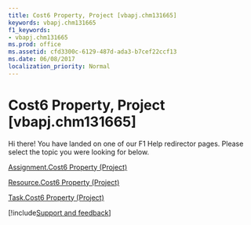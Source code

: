 ```yaml
---
title: Cost6 Property, Project [vbapj.chm131665]
keywords: vbapj.chm131665
f1_keywords:
- vbapj.chm131665
ms.prod: office
ms.assetid: cfd3300c-6129-487d-ada3-b7cef22ccf13
ms.date: 06/08/2017
localization_priority: Normal
---
```



# Cost6 Property, Project [vbapj.chm131665]

Hi there! You have landed on one of our F1 Help redirector pages. Please select the topic you were looking for below.

[Assignment.Cost6 Property (Project)](http://msdn.microsoft.com/library/d0ad1074-caf9-c160-042b-2bca5ea220e4%28Office.15%29.aspx)

[Resource.Cost6 Property (Project)](http://msdn.microsoft.com/library/97a86173-c589-3779-599c-fcab7d8b079e%28Office.15%29.aspx)

[Task.Cost6 Property (Project)](http://msdn.microsoft.com/library/371f7cc5-7a15-3adc-c68c-7be971091da4%28Office.15%29.aspx)

[!include[Support and feedback](~/includes/feedback-boilerplate.md)]